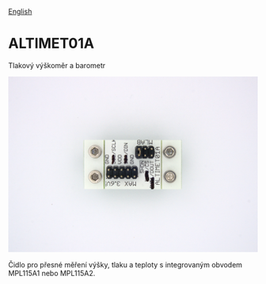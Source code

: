 
[English](./README.md)
<!--- module --->
# ALTIMET01A
<!--- Emodule --->

<!--- subtitle --->Tlakový výškoměr a barometr﻿<!--- Esubtitle --->

![ALTIMET01A](/doc/img/ALTIMET01A_SPI_top_big.jpg)

<!--- description --->Čidlo pro přesné měření výšky, tlaku a teploty s integrovaným obvodem MPL115A1 nebo MPL115A2.<!--- Edescription --->
            